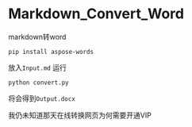 # Markdown_Convert_Word
markdown转word
```
pip install aspose-words
```

放入`Input.md`
运行
```
python convert.py
```

将会得到`Output.docx`

我仍未知道那天在线转换网页为何需要开通VIP
